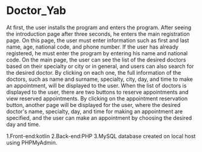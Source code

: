 # Doctor_Yab
At first, the user installs the program and enters the program. After seeing the introduction page after three seconds, he enters the main registration page. On this page, the user must enter information such as first and last name, age, national code, and phone number. If the user has already registered, he must enter the program by entering his name and national code. On the main page, the user can see the list of the desired doctors based on their specialty or city or in general, and users can also search for the desired doctor. By clicking on each one, the full information of the doctors, such as name and surname, specialty, city, day, and time to make an appointment, will be displayed to the user. When the list of doctors is displayed to the user, there are two buttons to reserve appointments and view reserved appointments. By clicking on the appointment reservation button, another page will be displayed for the user, where the desired doctor's name, specialty, day, and time for making an appointment are specified, and the user can make an appointment by choosing the desired day and time.

1.Front-end:kotlin
2.Back-end:PHP
3.MySQL database created on local host using PHPMyAdmin.
